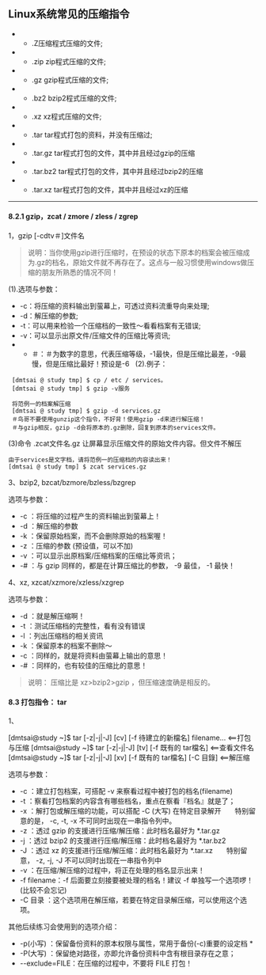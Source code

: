 ## Linux系统常见的压缩指令

+ * .Z压缩程式压缩的文件;
+ * .zip zip程式压缩的文件;
+ * .gz gzip程式压缩的文件;
+ * .bz2 bzip2程式压缩的文件;
+ * .xz xz程式压缩的文件;
+ * .tar tar程式打包的资料，并没有压缩过;
+ * .tar.gz tar程式打包的文件，其中并且经过gzip的压缩
+ * .tar.bz2 tar程式打包的文件，其中并且经过bzip2的压缩
+ * .tar.xz tar程式打包的文件，其中并且经过xz的压缩

----------

#### 8.2.1 gzip，zcat / zmore / zless / zgrep

1，gzip [-cdtv＃]文件名
>说明：当你使用gzip进行压缩时，在预设的状态下原本的档案会被压缩成为.gz的档名，原始文件就不再存在了。这点与一般习惯使用windows做压缩的朋友所熟悉的情况不同！

(1).选项与参数：
+ -c：将压缩的资料输出到萤幕上，可透过资料流重导向来处理;
+ -d：解压缩的参数;
+ -t：可以用来检验一个压缩档的一致性〜看看档案有无错误;
+ -v：可以显示出原文件/压缩文件的压缩比等资讯;
+ - ＃：＃为数字的意思，代表压缩等级，-1最快，但是压缩比最差，-9最慢，但是压缩比最好！预设是-6
 
(2).例子：
```
 [dmtsai @ study tmp] $ cp / etc / services。
 [dmtsai @ study tmp] $ gzip -v服务
  
 将范例一的档案解压缩
 [dmtsai @ study tmp] $ gzip -d services.gz
 ＃鸟哥不要使用gunzip这个指令，不好背！使用gzip -d来进行解压缩！
 ＃与gzip相反，gzip -d会将原本的.gz删除，回复到原本的services文件。
```
 (3)命令 .zcat文件名.gz  让屏幕显示压缩文件的原始文件内容。但文件不解压
```
由于services是文字档，请将范例一的压缩档的内容读出来！
[dmtsai @ study tmp] $ zcat services.gz
```

3、bzip2, bzcat/bzmore/bzless/bzgrep

选项与参数：
+ -c ：将压缩的过程产生的资料输出到萤幕上！
+ -d ：解压缩的参数
+ -k ：保留原始档案，而不会删除原始的档案喔！
+ -z ：压缩的参数 (预设值，可以不加)
+ -v ：可以显示出原档案/压缩档案的压缩比等资讯；
+ -# ：与 gzip 同样的，都是在计算压缩比的参数， -9 最佳， -1 最快！

4、xz, xzcat/xzmore/xzless/xzgrep

选项与参数：
+ -d ：就是解压缩啊！
+ -t ：测试压缩档的完整性，看有没有错误
+ -l ：列出压缩档的相关资讯
+ -k ：保留原本的档案不删除～
+ -c ：同样的，就是将资料由萤幕上输出的意思！
+ -# ：同样的，也有较佳的压缩比的意思！

>说明： 压缩比是 xz>bzip2>gzip ，但压缩速度确是相反的。


#### 8.3 打包指令： tar

1、

[dmtsai@study ~]$ tar [-z|-j|-J] [cv] [-f 待建立的新檔名] filename... <==打包与压缩
[dmtsai@study ~]$ tar [-z|-j|-J] [tv] [-f 既有的 tar檔名]             <==查看文件名
[dmtsai@study ~]$ tar [-z|-j|-J] [xv] [-f 既有的 tar檔名] [-C 目錄]   <==解压缩

选项与参数：
+ -c ：建立打包档案，可搭配 -v 来察看过程中被打包的档名(filename)
+ -t ：察看打包档案的内容含有哪些档名，重点在察看『档名』就是了；
+ -x ：解打包或解压缩的功能，可以搭配 -C (大写) 在特定目录解开
      特别留意的是， -c, -t, -x 不可同时出现在一串指令列中。
+ -z ：透过 gzip 的支援进行压缩/解压缩：此时档名最好为 *.tar.gz
+ -j ：透过 bzip2 的支援进行压缩/解压缩：此时档名最好为 *.tar.bz2
+ -J ：透过 xz 的支援进行压缩/解压缩：此时档名最好为 *.tar.xz
      特别留意， -z, -j, -J 不可以同时出现在一串指令列中
+ -v ：在压缩/解压缩的过程中，将正在处理的档名显示出来！
+ -f filename：-f 后面要立刻接要被处理的档名！建议 -f 单独写一个选项啰！ (比较不会忘记)
+ -C 目录 ：这个选项用在解压缩，若要在特定目录解压缩，可以使用这个选项。

其他后续练习会使用到的选项介绍：
+ -p(小写) ：保留备份资料的原本权限与属性，常用于备份(-c)重要的设定档 *
+ -P(大写) ：保留绝对路径，亦即允许备份资料中含有根目录存在之意；
+ --exclude=FILE：在压缩的过程中，不要将 FILE 打包！